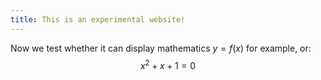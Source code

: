 ```yaml
---
title: This is an experimental website!
---
```


Now we test whether it can display mathematics $y = f(x)$ for example, or:
$$
x^2 + x + 1 = 0
$$

